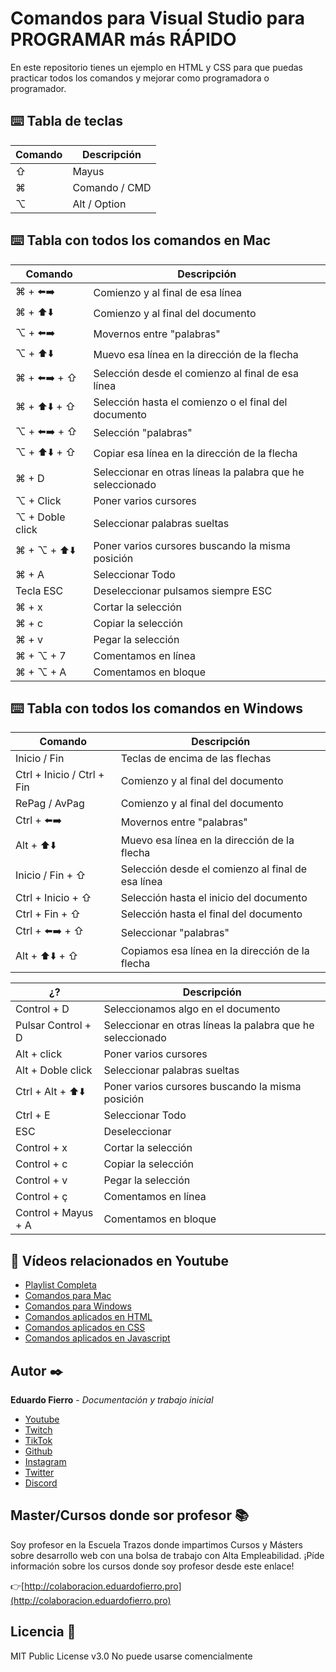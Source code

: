 # Comandos para Visual Studio para PROGRAMAR más RÁPIDO

En este repositorio tienes un ejemplo en HTML y CSS para que puedas practicar todos los comandos y mejorar como programadora o programador.

## ⌨️ Tabla de teclas
| Comando | Descripción |
|---------|-------------|
| ⇧  | Mayus |
| ⌘  | Comando / CMD |
| ⌥  | Alt / Option |


## ⌨️ Tabla con todos los comandos en Mac

| Comando | Descripción |
|---------|-------------|
| ⌘ + ⬅️➡️  | Comienzo y al final de esa línea |
| ⌘ + ⬆️⬇️ | Comienzo y al final del documento|
| ⌥ + ⬅️➡️  | Movernos entre "palabras" |
| ⌥ + ⬆️⬇️  | Muevo esa línea en la dirección de la flecha|
| ⌘ + ⬅️➡️  + ⇧  | Selección desde el comienzo al final de esa línea |
| ⌘ + ⬆️⬇️ + ⇧  | Selección hasta el comienzo o el final del documento |
| ⌥ + ⬅️➡️  + ⇧  | Selección "palabras"  |
| ⌥ + ⬆️⬇️  + ⇧  | Copiar esa línea en la dirección de la flecha |
| ⌘ + D | Seleccionar en otras líneas la palabra que he seleccionado |
| ⌥ + Click | Poner varios cursores |
| ⌥ + Doble click | Seleccionar palabras sueltas |
| ⌘ + ⌥ + ⬆️⬇️  | Poner varios cursores buscando la misma posición |
| ⌘ + A  | Seleccionar Todo |
| Tecla ESC  | Deseleccionar pulsamos siempre ESC |
| ⌘ + x  | Cortar la selección |
| ⌘ + c  | Copiar la selección |
| ⌘ + v  | Pegar la selección |
| ⌘ + ⌥ + 7  | Comentamos en línea |
| ⌘ + ⌥ + A  | Comentamos en bloque |

## ⌨️ Tabla con todos los comandos en Windows

| Comando | Descripción |
|---------|-------------|
| Inicio / Fin  | Teclas de encima de las flechas |
| Ctrl + Inicio / Ctrl + Fin  | Comienzo y al final del documento |
| RePag / AvPag  | Comienzo y al final del documento |
| Ctrl + ⬅️➡️  | Movernos entre "palabras"  |
| Alt + ⬆️⬇️  | Muevo esa línea en la dirección de la flecha |
| Inicio / Fin + ⇧  | Selección desde el comienzo al final de esa línea |
| Ctrl + Inicio + ⇧  | Selección hasta el inicio del documento |
| Ctrl + Fin + ⇧  | Selección hasta el final del documento |
| Ctrl + ⬅️➡️ + ⇧ | Seleccionar "palabras"  |
| Alt + ⬆️⬇️ + ⇧  | Copiamos esa línea en la dirección de la flecha |

| ¿? | Descripción |
|---------|-------------|
| Control + D  | Seleccionamos algo en el documento |
| Pulsar Control + D  | Seleccionar en otras líneas la palabra que he seleccionado |
| Alt + click  | Poner varios cursores |
| Alt + Doble click  | Seleccionar palabras sueltas |
| Ctrl + Alt + ⬆️⬇️  | Poner varios cursores buscando la misma posición |
| Ctrl + E  | Seleccionar Todo |
| ESC  | Deseleccionar |
| Control + x  | Cortar la selección |
| Control + c  | Copiar la selección |
| Control + v  | Pegar la selección |
| Control + ç  | Comentamos en línea |
| Control + Mayus + A  | Comentamos en bloque |

## 🔴 Vídeos relacionados en Youtube 

* [Playlist Completa](https://www.youtube.com/playlist?list=PLJpymL0goBgETNW1I1rmuTUl-yoaRDUe5)
* [Comandos para Mac](XXXXX)
* [Comandos para Windows](XXXXX)
* [Comandos aplicados en HTML](XXXXX)
* [Comandos aplicados en CSS](XXXXX)
* [Comandos aplicados en Javascript](XXXXX)

## Autor ✒️

**Eduardo Fierro** - *Documentación y trabajo inicial*

* [Youtube](https://youtube.com/EduardoFierroPro?sub_confirmation=1)
* [Twitch](https://twitch.tv/eduardofierropro)
* [TikTok](https://www.tiktok.com/@eduardofierro.pro?)
* [Github](https://github.com/eduardofierropro)
* [Instagram](https://instagram.com/eduardofierro.pro)
* [Twitter](https://twitter.com/edfierropro)
* [Discord](https://discord.gg/t4Txush)

## Master/Cursos donde sor profesor 📚

Soy profesor en la Escuela Trazos donde impartimos Cursos y Másters sobre desarrollo web con una bolsa de trabajo con Alta Empleabilidad. ¡Píde información sobre los cursos donde soy profesor desde este enlace!

👉[http://colaboracion.eduardofierro.pro](http://colaboracion.eduardofierro.pro)

## Licencia 📄

MIT Public License v3.0
No puede usarse comencialmente